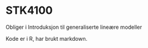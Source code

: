 # STK4100

Obliger i Introduksjon til generaliserte lineære modeller

Kode er i R, har brukt markdown.
